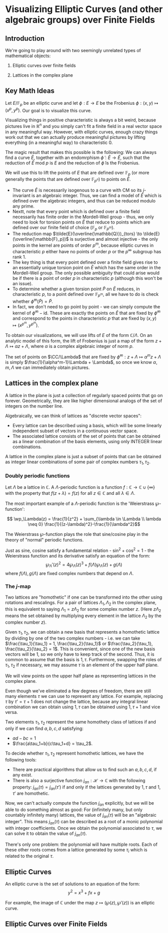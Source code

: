 # Visualizing Elliptic Curves (and other algebraic groups) over Finite Fields

## Introduction

We're going to play around with two seemingly unrelated types of mathematical objects:

1. Elliptic curves over finite fields

2. Lattices in the complex plane

## Key Math Ideas

Let $E/\mathbb{F}_p$ be an elliptic curve and let $\phi : E \to E$ be the Frobenius $\phi: (x,y)\mapsto (x^p,y^p)$.
Our goal is to visualize this curve.

Visualizing things in positive characteristic is always a bit weird, because  pictures live in $\mathbb{R}^n$ and you simply can't fit a finite field in a real vector space in any meaningful way.
However, with elliptic curves, enough crazy things work out that we can actually produce meaningful pictures by lifting everything (in a meaningful way) to characteristic 0.

The magic result that makes this possible is the following: We can always find a curve $\tilde{E}$, together with an endomrphism $\tilde{\phi}: \tilde{E}\to \tilde{E}$, such that the reduction of $\tilde{E}$ mod $p$ is $E$ and the reduction of $\tilde{\phi}$ is the Frobenius.

We will use this to lift the points of $E$ that are defined over $\mathbb{F}_p$ (or more generally the points that are defined over $\mathbb{F}_{p^n}$) to points on $\tilde{E}$.

* The curve $\tilde{E}$ is necessarily isogenous to a curve with CM so its $j$-invariant is an algebraic integer. Thus, we can find a model of $\tilde{E}$ which is defined over the algebraic integers, and thus can be reduced modulo any prime. 
* Nextt, note that every point which is defined over a finite field necessarily has finite order in the Mordell-Weil group - thus, we only need to look for torsion points on $\tilde{E}$ that reduce to points which are defined over our finite field of choice ($\mathbb{F}_p$ or $\mathbb{F}_{p^m}$).
*  The reduction map $\tilde{E}(\overline{\mathbb{Q}})_{tors} \to \tilde{E}(\overline{\mathbb{F}_p})$ is surjective and almost injective - the only points in the kernel are points of order $p^m$, because elliptic curves in characteristic $p$ either have no points of order $p$ or the $p^\infty$ subgroup has rank 1. 
* The key thing is that every point defined over a finite field gives rise to an essentially unique torsion point on $\tilde{E}$ which has the same order in the Mordell-Weil group. The only possible ambiguity that could arise would be if there is a point of order $p$ in characteristic $p$ (although this won't be an issue).
* To determine whether a given torsion point $\tilde{P}$ on $\tilde{E}$ reduces, in characteristic $p$, to a point defined over $\mathbb{F}_{p^m}$, all we have to do is check whether $\tilde{\phi}^m(\tilde{P}) = \tilde{P}$.
* In fact, we don't need to go point by point - we can simply compute the kernel of $\tilde{\phi}^m - \mathrm{id}$. These are exactly the points on $\tilde{E}$ that are fixed by $\tilde{\phi}^m$ and correspond to the points in characteristic $p$ that are fixed by $(x,y)\mapsto (x^{p^m},y^{p^m})$.

To obtain our visualizations, we will use lifts of $E$ of the form $\mathbb{C}/\Lambda$. On an analytic model of this form, the lift of Frobenius is just a map of the form $z+\Lambda \mapsto \alpha z + \Lambda$, where $\alpha$ is a complex algebraic integer of norm $p$.

The set of points on $\CC/\Lambda$ that are fixed by $\tilde{\phi}^m : z+\Lambda \mapsto \alpha^m z + \Lambda$ is simply $\frac{1}{\alpha^m-1}\Lambda + \Lambda$, so once we know $\alpha, m,\Lambda$ we can immediately obtain pictures.





## Lattices in the complex plane

A lattice in the plane is just a collection of regularly spaced points that go on forever.
Geometrically, they are like higher dimensional analogs of the set of integers on the number line.

Algebraically, we can think of lattices as "discrete vector spaces":
* Every lattice can be described using a basis, which will be some linearly independent subset of vectors in a continuous vector space.
* The associated lattice consists of the set of points that can be obtained as a linear combination of the basis elements, using only INTEGER linear combinations.
  
A lattice in the complex plane is just a subset of points that can be obtained as integer linear combinations of some pair of complex numbers $\tau_1, \tau_2$.

### Doubly periodic functions

Let $\Lambda$ be a lattice in $\mathbb{C}$.
A $\Lambda$-periodic function is a function $f : \mathbb{C} \to \mathbb{C} \cup \{ \infty\}$ 
with the property that $f(z+\lambda) = f(z)$ for all $z \in \mathbb{C}$ and all $\lambda \in \Lambda$.

The most important example of a $\Lambda$-periodic function is the 'Weierstrass $\wp$-function':

$$ \wp_\Lambda(z) = \frac{1}{z^2} + \sum_{\lambda \in \Lambda \\ lambda \neq 0} \frac{1}{(z-\lambda)^2}-\frac{1}{\lambda^2}$$

The Weierstrass $\wp$-function plays the role that sine/cosine play in the theory of "normal" periodic functions.

Just as sine, cosine satisfy a fundamental relation - $\sin^2 +\cos^2 = 1$ - the Weierstrass function and its derivative satisfy an equation of the form:
$$\wp_\Lambda'(z)^2 = 4\wp_\Lambda(z)^3 + f(\Lambda) \wp_\Lambda(z) + g(\Lambda) $$
where $f(\Lambda), g(\Lambda)$ are fixed complex numbers that depend on $\Lambda$.


### The $j$-map
Two lattices are "homothetic" if one can be transformed into the other using rotations and rescalings. For a pair of lattices $\Lambda_1, \Lambda_2$ in the complex plane, this is equivalent to saying $\Lambda_1 = z \Lambda_2$ for some complex number $z$.
(Here $z \Lambda_2$ means the set obtained by multiplying every element in the lattice $\Lambda_2$ by the complex number $z$).

Given $\tau_1, \tau_2$, we can obtain a new basis that represents a homothetic lattice by dividing by one of the two complex numbers - i.e. we can take $\frac{\tau_1}{\tau_1} = 1, \frac{\tau_2}{\tau_1}$ or $\frac{\tau_2}{\tau_1}, \frac{\tau_2}{\tau_2} = 1$. This is convenient, since one of the new basis vectors will be 1, so we only have to keep track of the second. Thus, it is common to assume that the basis is $1,\tau$. Furthermore, swapping the roles of $\tau_1, \tau_2$ if necessary, we may assume $\tau$ is an element of the upper half plane.

We will view points on the upper half plane as representing lattices in the complex plane.

Even though we've eliminated a few degrees of freedom, there are still many elements $\tau$ we can use to represent any lattice. For example, replacing $\tau$ by $\tau' = \tau+1$ does not change the lattice, because any integral linear combination we can obtain using $1, \tau$ can be obtained using $1,\tau+1$ and vice versa.

Two elements $\tau_1, \tau_2$ represent the same homothety class of lattices if and only if we can find $a,b, c, d$ satisfying:
* $ad-bc = 1$
* $\frac{a\tau_1+b}{c\tau_1+d} = \tau_2$.

To decide whether $\tau_1, \tau_2$ represent homothetic lattices, we have the following tools:
* There are practical algorithms that allow us to find such an $a,b,c,d$, if any exist.
* There is also a surjective function $j_{an}: \mathcal{H}\to \mathbb{C}$ with the following property:
$j_{an}(\tau) = j_{an}(\tau')$ if and only if the lattices generated by $1,\tau$ and $1,\tau'$ are homothetic.

Now, we can't actually compute the function $j_{an}$ explicitly, but we will be able to do something almost as good:
For (infinitely many, but only countably infinitely many) lattices, the value of $j_{an}(\tau)$ will be an "algebraic integer". This means $j_{an}(\tau)$ can be described as a root of a monic polynomial with integer coefficients.
Once we obtain the polynomial associated to $\tau$, we can solve it to obtain the value of $j_{an}(\tau)$.

There's only one problem: the polynomial will have multiple roots. Each of these other roots comes from a lattice generated by some $\tau_i$ which is related to the original $\tau$.

## Elliptic Curves

An elliptic curve is the set of solutions to an equation of the form:
$$ y^2 = x^3 + fx + g$$

For example, the image of $\mathbb{C}$ under the map $z \mapsto (\wp(z),\wp'(z))$ is an elliptic curve.




## Elliptic Curves over Finite Fields

